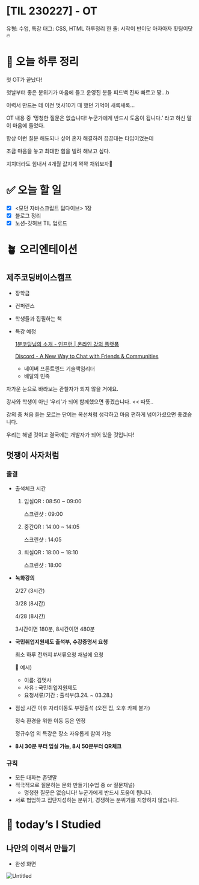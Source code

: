 # [TIL 230227] - OT

유형: 수업, 특강
태그: CSS, HTML
하루정리 한 줄: 시작이 반이닷 아자아자 홧팅이닷🔥

# 🌳 오늘 하루 정리


첫 OT가 끝났다!

첫날부터 좋은 분위기가 마음에 들고 운영진 분들 피드백 진짜 빠르고 짱…b

이력서 만드는 데 이전 멋사10기 때 했던 기억이 새록새록…

OT 내용 중 ‘멍청한 질문은 없습니다! 누군가에게 반드시 도움이 됩니다.’ 라고 하신 말이 마음에 들었다.

항상 이런 질문 해도되나 싶어 혼자 해결하려 끙끙대는 타입이었는데

조금 마음을 놓고 최대한 힘을 빌려 해보고 싶다.

지치더라도 힘내서 4개월 값지게 꽉꽉 채워보자🌼

# ✅ 오늘 할 일


- [x]  <모던 자바스크립트 딥다이브> 1장
- [x]  블로그 정리
- [x]  노션-깃허브 TIL 업로드

# 🪴 오리엔테이션


## 제주코딩베이스캠프

- 장학금
- 컨퍼런스
- 학생들과 집필하는 책
- 특강 예정
    
    [1분코딩님의 소개 - 인프런 | 온라인 강의 플랫폼](https://www.inflearn.com/users/@studiomeal)
    
    [Discord - A New Way to Chat with Friends & Communities](https://discordapp.com/channels/1073462796920049685/1073462797645656110/1079560902505930783)
    
    - 네이버 프론트엔드 기술책임리더
    - 배달의 민족

차가운 눈으로 바라보는 관찰자가 되지 않을 거예요.

강사와 학생이 아닌 ‘우리’가 되어 함께했으면 좋겠습니다. << 따뜻..

강의 중 처음 듣는 모르는 단어는 복선처럼 생각하고 마음 편하게 넘어가셨으면 좋겠습니다.

우리는 해낼 것이고 결국에는 개발자가 되어 있을 것입니다!

## 멋쟁이 사자처럼

### 출결

- 출석체크 시간
    1. 입실QR : 08:50 ~ 09:00
        
        스크린샷 : 09:00
        
    2. 중간QR : 14:00 ~ 14:05
        
        스크린샷 : 14:05
        
    3. 퇴실QR : 18:00 ~ 18:10
        
        스크린샷 : 18:00
        
- **녹화강의**
    
    2/27 (3시간)
    
    3/28 (8시간)
    
    4/28 (8시간)
    
    3시간이면 180분, 8시간이면 480분
    
- **국민취업지원제도 출석부, 수강증명서 요청**
    
    최소 하루 전까지 #서류요청 채널에 요청
    
    <aside>
    🤎 예시)
    
    - 이름: 김멋사
    - 사유 : 국민취업지원제도
    - 요청서류/기간 : 출석부(3.24. ~ 03.28.)
    </aside>
    
- 점심 시간 이후 자리이동도 부정출석 (오전 집, 오후 카페 불가)
    
    정숙 환경을 위한 이동 등은 인정
    
    정규수업 외 특강은 장소 자유롭게 참여 가능
    
- **8시 30분 부터 입실 가능, 8시 50분부터 QR체크**

### 규칙

- 모든 대화는 존댓말
- 적극적으로 질문하는 문화 만들기(수업 중 or 질문채널)
    - 멍청한 질문은 없습니다! 누군가에게 반드시 도움이 됩니다.
- 서로 협업하고 집단지성하는 분위기, 경쟁하는 분위기를 지향하지 않습니다.

# 📑 today’s I Studied


## 나만의 이력서 만들기

- 완성 화면

![Untitled](%5BTIL%20230227%5D%20-%20OT%205d66c20acf1943778b0db6e75cdb304c/Untitled.png)
